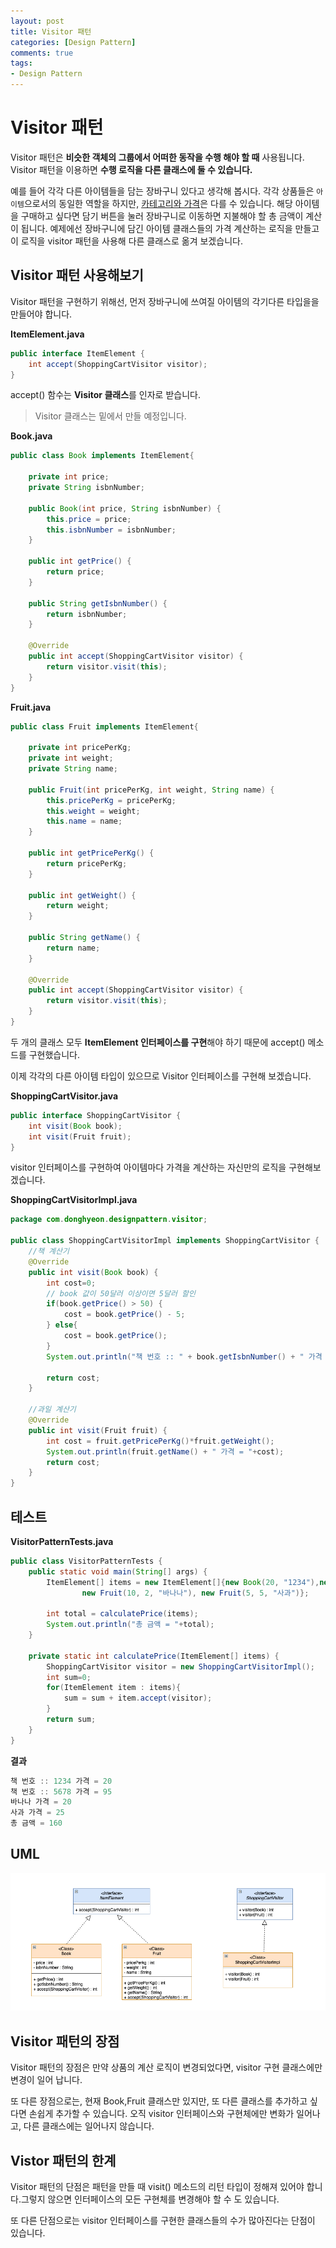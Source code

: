 ```yaml
---
layout: post
title: Visitor 패턴
categories: [Design Pattern]
comments: true 
tags:
- Design Pattern
---
```


# Visitor 패턴

Visitor 패턴은 **비슷한 객체의 그룹에서 어떠한 동작을 수행 해야 할 때** 사용됩니다. Visitor 패턴을 이용하면 **수행 로직을 다른 클래스에 둘 수 있습니다.**

예를 들어 각각 다른 아이템들을 담는 장바구니 있다고 생각해 봅시다. 각각 상품들은 `아이템`으로서의 동일한 역할을 하지만, <u>카테고리와 가격</u>은 다를 수 있습니다.  해당 아이템을 구매하고 싶다면 담기 버튼을 눌러 장바구니로 이동하면 지불해야 할 총 금액이 계산이 됩니다. 예제에선 장바구니에 담긴 아이템 클래스들의 가격 계산하는 로직을 만들고 이 로직을 visitor 패턴을 사용해 다른 클래스로 옮겨 보겠습니다. 

## Visitor 패턴 사용해보기

Visitor 패턴을 구현하기 위해선, 먼저 장바구니에 쓰여질 아이템의 각기다른 타입을을 만들어야 합니다.

**ItemElement.java**

```java
public interface ItemElement {
    int accept(ShoppingCartVisitor visitor);
}
```

accept() 함수는 **Visitor 클래스**를 인자로 받습니다. 

> Visitor 클래스는 밑에서 만들 예정입니다.
>

**Book.java**

```java
public class Book implements ItemElement{

    private int price;
    private String isbnNumber;

    public Book(int price, String isbnNumber) {
        this.price = price;
        this.isbnNumber = isbnNumber;
    }

    public int getPrice() {
        return price;
    }

    public String getIsbnNumber() {
        return isbnNumber;
    }

    @Override
    public int accept(ShoppingCartVisitor visitor) {
        return visitor.visit(this);
    }
}
```



**Fruit.java**

```java
public class Fruit implements ItemElement{

    private int pricePerKg;
    private int weight;
    private String name;

    public Fruit(int pricePerKg, int weight, String name) {
        this.pricePerKg = pricePerKg;
        this.weight = weight;
        this.name = name;
    }

    public int getPricePerKg() {
        return pricePerKg;
    }

    public int getWeight() {
        return weight;
    }

    public String getName() {
        return name;
    }

    @Override
    public int accept(ShoppingCartVisitor visitor) {
        return visitor.visit(this);
    }
}
```

두 개의 클래스 모두 **ItemElement 인터페이스를 구현**해야 하기 때문에 accept() 메소드를 구현했습니다.

이제 각각의 다른 아이템 타입이 있으므로 Visitor 인터페이스를 구현해 보겠습니다. 

**ShoppingCartVisitor.java**

```java
public interface ShoppingCartVisitor {
    int visit(Book book);
    int visit(Fruit fruit);
}
```

visitor 인터페이스를 구현하여 아이템마다 가격을 계산하는 자신만의 로직을 구현해보겠습니다.

**ShoppingCartVisitorImpl.java**

```java
package com.donghyeon.designpattern.visitor;

public class ShoppingCartVisitorImpl implements ShoppingCartVisitor {
    //책 계산기
    @Override
    public int visit(Book book) {
        int cost=0;
        // book 값이 50달러 이상이면 5달러 할인
        if(book.getPrice() > 50) {
            cost = book.getPrice() - 5;
        } else{
            cost = book.getPrice();
        }
        System.out.println("책 번호 :: " + book.getIsbnNumber() + " 가격 = " + cost);

        return cost;
    }

    //과일 계산기
    @Override
    public int visit(Fruit fruit) {
        int cost = fruit.getPricePerKg()*fruit.getWeight();
        System.out.println(fruit.getName() + " 가격 = "+cost);
        return cost;
    }
}
```



## 테스트

**VisitorPatternTests.java**

```java
public class VisitorPatternTests {
    public static void main(String[] args) {
        ItemElement[] items = new ItemElement[]{new Book(20, "1234"),new Book(100, "5678"),
                new Fruit(10, 2, "바나나"), new Fruit(5, 5, "사과")};

        int total = calculatePrice(items);
        System.out.println("총 금액 = "+total);
    }

    private static int calculatePrice(ItemElement[] items) {
        ShoppingCartVisitor visitor = new ShoppingCartVisitorImpl();
        int sum=0;
        for(ItemElement item : items){
            sum = sum + item.accept(visitor);
        }
        return sum;
    }
}
```



**결과**

```java
책 번호 :: 1234 가격 = 20
책 번호 :: 5678 가격 = 95
바나나 가격 = 20
사과 가격 = 25
총 금액 = 160
```



## UML

![](https://github.com/DaeAkin/java-design-pattern/blob/master/docs/VisitorpattenUMlL.png?raw=true)



## Visitor 패턴의 장점

Visitor 패턴의 장점은 만약 상품의 계산 로직이 변경되었다면, visitor 구현 클래스에만 변경이 일어 납니다.

또 다른 장점으로는, 현재 Book,Fruit 클래스만 있지만, 또 다른 클래스를 추가하고 싶다면 손쉽게 추가할 수 있습니다. 오직 visitor 인터페이스와 구현체에만 변화가 일어나고, 다른 클래스에는 일어나지 않습니다.



## Vistor 패턴의 한계 

Visitor 패턴의 단점은 패턴을 만들 때 visit() 메소드의 리턴 타입이 정해져 있어야 합니다.그렇지 않으면 인터페이스의 모든 구현체를 변경해야 할 수 도 있습니다.

또 다른 단점으로는 visitor 인터페이스를 구현한 클래스들의 수가 많아진다는 단점이 있습니다.
